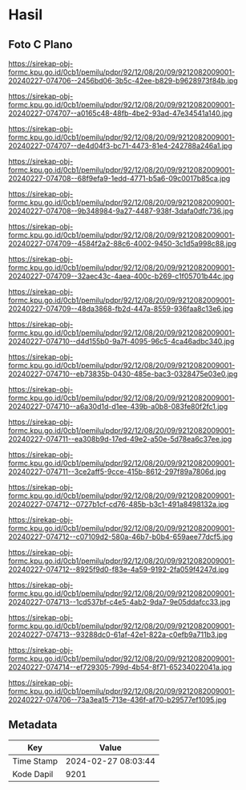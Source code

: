 # Hasil

## Foto C Plano

https://sirekap-obj-formc.kpu.go.id/0cb1/pemilu/pdpr/92/12/08/20/09/9212082009001-20240227-074706--2456bd06-3b5c-42ee-b829-b9628973f84b.jpg

https://sirekap-obj-formc.kpu.go.id/0cb1/pemilu/pdpr/92/12/08/20/09/9212082009001-20240227-074707--a0165c48-48fb-4be2-93ad-47e34541a140.jpg

https://sirekap-obj-formc.kpu.go.id/0cb1/pemilu/pdpr/92/12/08/20/09/9212082009001-20240227-074707--de4d04f3-bc71-4473-81e4-242788a246a1.jpg

https://sirekap-obj-formc.kpu.go.id/0cb1/pemilu/pdpr/92/12/08/20/09/9212082009001-20240227-074708--68f9efa9-1edd-4771-b5a6-09c0017b85ca.jpg

https://sirekap-obj-formc.kpu.go.id/0cb1/pemilu/pdpr/92/12/08/20/09/9212082009001-20240227-074708--9b348984-9a27-4487-938f-3dafa0dfc736.jpg

https://sirekap-obj-formc.kpu.go.id/0cb1/pemilu/pdpr/92/12/08/20/09/9212082009001-20240227-074709--4584f2a2-88c6-4002-9450-3c1d5a998c88.jpg

https://sirekap-obj-formc.kpu.go.id/0cb1/pemilu/pdpr/92/12/08/20/09/9212082009001-20240227-074709--32aec43c-4aea-400c-b269-c1f05701b44c.jpg

https://sirekap-obj-formc.kpu.go.id/0cb1/pemilu/pdpr/92/12/08/20/09/9212082009001-20240227-074709--48da3868-fb2d-447a-8559-936faa8c13e6.jpg

https://sirekap-obj-formc.kpu.go.id/0cb1/pemilu/pdpr/92/12/08/20/09/9212082009001-20240227-074710--d4d155b0-9a7f-4095-96c5-4ca46adbc340.jpg

https://sirekap-obj-formc.kpu.go.id/0cb1/pemilu/pdpr/92/12/08/20/09/9212082009001-20240227-074710--eb73835b-0430-485e-bac3-0328475e03e0.jpg

https://sirekap-obj-formc.kpu.go.id/0cb1/pemilu/pdpr/92/12/08/20/09/9212082009001-20240227-074710--a6a30d1d-d1ee-439b-a0b8-083fe80f2fc1.jpg

https://sirekap-obj-formc.kpu.go.id/0cb1/pemilu/pdpr/92/12/08/20/09/9212082009001-20240227-074711--ea308b9d-17ed-49e2-a50e-5d78ea6c37ee.jpg

https://sirekap-obj-formc.kpu.go.id/0cb1/pemilu/pdpr/92/12/08/20/09/9212082009001-20240227-074711--3ce2aff5-9cce-415b-8612-297f89a7806d.jpg

https://sirekap-obj-formc.kpu.go.id/0cb1/pemilu/pdpr/92/12/08/20/09/9212082009001-20240227-074712--0727b1cf-cd76-485b-b3c1-491a8498132a.jpg

https://sirekap-obj-formc.kpu.go.id/0cb1/pemilu/pdpr/92/12/08/20/09/9212082009001-20240227-074712--c07109d2-580a-46b7-b0b4-659aee77dcf5.jpg

https://sirekap-obj-formc.kpu.go.id/0cb1/pemilu/pdpr/92/12/08/20/09/9212082009001-20240227-074712--8925f9d0-f83e-4a59-9192-2fa059f4247d.jpg

https://sirekap-obj-formc.kpu.go.id/0cb1/pemilu/pdpr/92/12/08/20/09/9212082009001-20240227-074713--1cd537bf-c4e5-4ab2-9da7-9e05ddafcc33.jpg

https://sirekap-obj-formc.kpu.go.id/0cb1/pemilu/pdpr/92/12/08/20/09/9212082009001-20240227-074713--93288dc0-61af-42e1-822a-c0efb9a711b3.jpg

https://sirekap-obj-formc.kpu.go.id/0cb1/pemilu/pdpr/92/12/08/20/09/9212082009001-20240227-074714--ef729305-799d-4b54-8f71-65234022041a.jpg

https://sirekap-obj-formc.kpu.go.id/0cb1/pemilu/pdpr/92/12/08/20/09/9212082009001-20240227-074706--73a3ea15-713e-436f-af70-b29577ef1095.jpg


## Metadata

| Key        | Value               |
| ---------- | ------------------- |
| Time Stamp | 2024-02-27 08:03:44 |
| Kode Dapil | 9201                |



